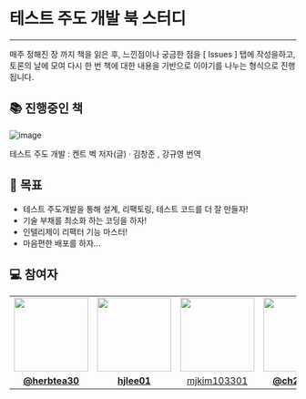 # 테스트 주도 개발 북 스터디
--- 

매주 정해진 장 까지 책을 읽은 후, 느낀점이나 궁금한 점을 [ Issues ] 탭에 작성을하고,
토론의 날에 모여 다시 한 번 책에 대한 내용을 기반으로 이야기를 나누는 형식으로 진행됩니다.

## 📚 진행중인 책

![image](https://github.com/HLI-BackEnd-Study/TDD-Study/assets/58754885/bac7f4d9-71d9-4153-bca8-b8da88771dd8)

테스트 주도 개발 : 켄트 벡 저자(글) · 김창준 , 강규영 번역

## 📍 목표
- 테스트 주도개발을 통해 설계, 리팩토링, 테스트 코드를 더 잘 만들자!
- 기술 부채를 최소화 하는 코딩을 하자!
- 인텔리제이 리팩터 기능 마스터!
- 마음편한 배포를 하자...

## 💻 참여자

<table>
 <tr>
    <td align="center"><a href="https://github.com/herbtea30"><img src="https://avatars.githubusercontent.com/herbtea30" width="130px;" alt=""></a></td>
    <td align="center"><a href="https://github.com/hjlee01"><img src="https://avatars.githubusercontent.com/hjlee01" width="130px;" alt=""></a></td>
    <td align="center"><a href="https://github.com/mjkim103301"><img src="https://avatars.githubusercontent.com/mjkim103301" width="130px;" alt=""></a></td>
    <td align="center"><a href="https://github.com/ch200203"><img src="https://avatars.githubusercontent.com/ch200203" width="130px;" alt=""></a></td>
  </tr>
  <tr>
    <td align="center"><a href="https://github.com/herbtea30"><b>@herbtea30</b></a></td>
    <td align="center"><a href="https://github.com/hjlee01"><b>hjlee01</b></a></td>
    <td align="center"><a href="https://github.com/mjkim103301">mjkim103301<b></b></a></td>
    <td align="center"><a href="https://github.com/ch200203"><b>@ch200203</b></a></td>
  </tr>
</table>
